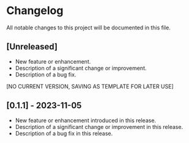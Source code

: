 # Changelog

All notable changes to this project will be documented in this file.

## [Unreleased]

- New feature or enhancement.
- Description of a significant change or improvement.
- Description of a bug fix.


[NO CURRENT VERSION, SAVING AS TEMPLATE FOR LATER USE]
## [0.1.1] - 2023-11-05

- New feature or enhancement introduced in this release.
- Description of a significant change or improvement in this release.
- Description of a bug fix in this release.
